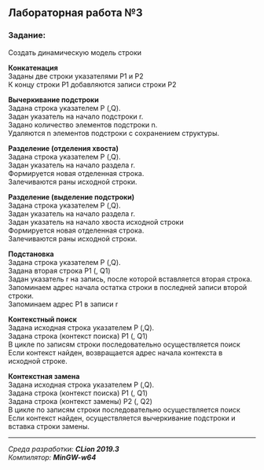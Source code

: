 ## Лабораторная работа №3
### Задание:
Создать динамическую модель строки  

**Конкатенация**  
Заданы две строки указателями Р1 и Р2  
К концу строки Р1 добавляются записи строки Р2  

**Вычеркивание подстроки**  
Задана строка указателем P (,Q).  
Задан указатель на начало подстроки r.  
Задано количество элементов подстроки n.  
Удаляются n элементов подстроки с сохранением структуры.  

**Разделение (отделения хвоста)**  
Задана строка указателем P (,Q).  
Задан указатель на начало раздела r.  
Формируется новая отделенная строка.  
Залечиваются раны исходной строки.  

**Разделение (выделение подстроки)**  
Задана строка указателем P (,Q).  
Задан указатель на начало раздела r.  
Задан указатель на начало хвоста исходной строки  
Формируется новая отделенная строка.  
Залечиваются раны исходной строки.  

**Подстановка**  
Задана строка указателем P (,Q).  
Задана вторая строка P1 (, Q1)  
Задан указатель r на запись, после которой вставляется вторая строка.  
Запоминаем адрес начала остатка строки в последней записи второй строки.  
Запоминаем адрес P1 в записи r  

**Контекстный поиск**  
Задана исходная строка указателем P (,Q).  
Задана строка (контекст поиска) P1 (, Q1)  
В цикле по записям строки последовательно осуществляется поиск  
Если контекст найден, возвращается адрес начала контекста в исходной строке.  

**Контекстная замена**  
Задана исходная строка указателем P (,Q).  
Задана строка (контекст поиска) P1 (, Q1)  
Задана строка (контекст замены) P2 (, Q2)  
В цикле по записям строки последовательно осуществляется поиск  
Если контекст найден, осуществляется вычеркивание подстроки и вставка строки замены.

------
*Среда разработки: **CLion 2019.3***  
*Компилятор: **MinGW-w64***